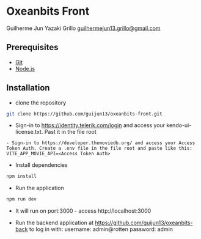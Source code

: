 # Oxeanbits Front
Guilherme Jun Yazaki Grillo
guilhermejun13.grillo@gmail.com

## Prerequisites

* [Git](https://git-scm.com)
* [Node.js](https://nodejs.org/en/)

## Installation

- clone the repository
```bash
git clone https://github.com/guijun13/oxeanbits-front.git
```

- Sign-in to https://identity.telerik.com/login and access your kendo-ui-license.txt. Past it in the file root

```
- Sign-in to https://developer.themoviedb.org/ and access your Access Token Auth. Create a .env file in the file root and paste like this:
VITE_APP_MOVIE_API=<Access Token Auth>
```
- Install dependencies
```bash
npm install
```
- Run the application
```bash
npm run dev

```
- It will run on port:3000 - access http://localhost:3000

- Run the backend application at https://github.com/guijun13/oxeanbits-back to log in with:
username: admin@rotten
password: admin


